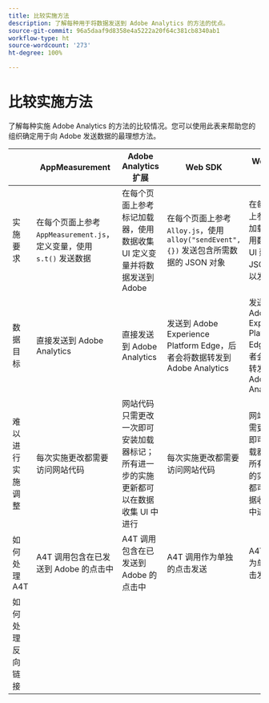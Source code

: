 ```yaml
---
title: 比较实施方法
description: 了解每种用于将数据发送到 Adobe Analytics 的方法的优点。
source-git-commit: 96a5daaf9d8358e4a5222a20f64c381cb8340ab1
workflow-type: ht
source-wordcount: '273'
ht-degree: 100%

---
```


# 比较实施方法

了解每种实施 Adobe Analytics 的方法的比较情况。您可以使用此表来帮助您的组织确定用于向 Adobe 发送数据的最理想方法。

|  | AppMeasurement | Adobe Analytics 扩展 | Web SDK | Web SDK 扩展 |
| --- | --- | --- | --- | --- |
| 实施要求 | 在每个页面上参考 `AppMeasurement.js`，定义变量，使用 `s.t()` 发送数据 | 在每个页面上参考标记加载器，使用数据收集 UI 定义变量并将数据发送到 Adobe | 在每个页面上参考 `Alloy.js`，使用 `alloy("sendEvent",{})` 发送包含所需数据的 JSON 对象 | 在每个页面上参考标记加载器，使用数据收集 UI 建立 JSON 对象以发送数据 |
| 数据目标 | 直接发送到 Adobe Analytics | 直接发送到 Adobe Analytics | 发送到 Adobe Experience Platform Edge，后者会将数据转发到 Adobe Analytics | 发送到 Adobe Experience Platform Edge，后者会将数据转发到 Adobe Analytics |
| 难以进行实施调整 | 每次实施更改都需要访问网站代码 | 网站代码只需更改一次即可安装加载器标记；所有进一步的实施更新都可以在数据收集 UI 中进行 | 每次实施更改都需要访问网站代码 | 网站代码只需更改一次即可安装加载器标记；所有进一步的实施更新都可以在数据收集 UI 中进行 |
| 如何处理 A4T | A4T 调用包含在已发送到 Adobe 的点击中 | A4T 调用包含在已发送到 Adobe 的点击中 | A4T 调用作为单独的点击发送 | A4T 调用作为单独的点击发送 |
| 如何处理反向链接 |